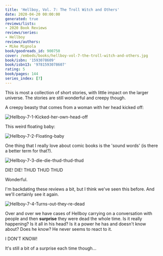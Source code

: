 ```yaml
---
title: 'Hellboy, Vol. 7: The Troll Witch and Others'
date: 2020-04-20 00:00:00
generated: true
reviews/lists:
- 2020 Book Reviews
reviews/series:
- Hellboy
reviews/authors:
- Mike Mignola
book/goodreads_id: 900750
cover: /embeds/books/hellboy-vol-7-the-troll-witch-and-others.jpg
book/isbn: '1593078609'
book/isbn13: '9781593078607'
rating: 5
book/pages: 144
series_index: [7]
---
```

This is most a collection of short stories, with little impact on the larger universe. The stories are still wonderful and creepy though.  

A creepy beasty that comes from a woman with her head kicked off:  

<!--more-->

![Hellboy-7-1-Kicked-her-own-head-off](/embeds/books/attachments/hellboy-7-1-kicked-her-own-head-off.png)  

This weird floating baby:  

![Hellboy-7-2-Floating-baby](/embeds/books/attachments/hellboy-7-2-floating-baby.png)  

One thing that I really love about comic books is the 'sound words' (is there a better term for that?).  

![Hellboy-7-3-die-die-thud-thud-thud](/embeds/books/attachments/hellboy-7-3-die-die-thud-thud-thud.png)  

DIE! DIE! THUD THUD THUD  

Wonderful.  

I'm backdating these reviews a bit, but I think we've seen this before. And we'll certainly see it again.  

![Hellboy-7-4-Turns-out-they-re-dead](/embeds/books/attachments/hellboy-7-4-turns-out-they-re-dead.png)  

Over and over we have cases of Hellboy carrying on a conversation with people and then **surprise** they were dead the whole time. Is it really happening? Is it all in his head? Is it a power he has and doesn't know about? Does he know? He never seems to react to it.  

I DON'T KNOW!  

It's still a bit of a surprise each time though...